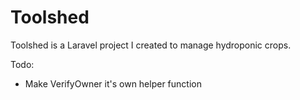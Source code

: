 # Toolshed
Toolshed is a Laravel project I created to manage hydroponic crops. 

Todo:
- Make VerifyOwner it's own helper function
